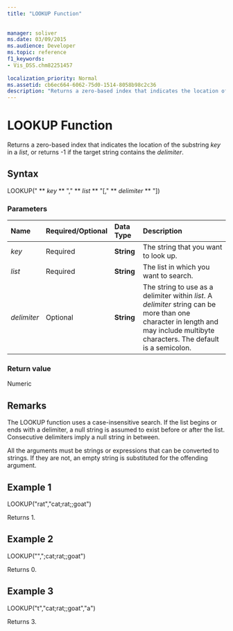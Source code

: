```yaml
---
title: "LOOKUP Function"
 
 
manager: soliver
ms.date: 03/09/2015
ms.audience: Developer
ms.topic: reference
f1_keywords:
- Vis_DSS.chm82251457
 
localization_priority: Normal
ms.assetid: cb6ec664-6062-75d0-1514-8058b98c2c36
description: "Returns a zero-based index that indicates the location of the substring key in a list, or returns -1 if the target string contains the delimiter."
---
```


# LOOKUP Function

Returns a zero-based index that indicates the location of the substring  _key_ in a  _list_, or returns -1 if the target string contains the  _delimiter_.
  
## Syntax

LOOKUP(" ** *key* ** "," ** *list* ** "[," ** *delimiter* ** "]) 
  
### Parameters

|**Name**|**Required/Optional**|**Data Type**|**Description**|
|:-----|:-----|:-----|:-----|
| _key_ <br/> |Required  <br/> |**String** <br/> |The string that you want to look up.  <br/> |
| _list_ <br/> |Required  <br/> |**String** <br/> | The list in which you want to search.  <br/> |
| _delimiter_ <br/> |Optional  <br/> |**String** <br/> | The string to use as a delimiter within  _list_. A  _delimiter_ string can be more than one character in length and may include multibyte characters. The default is a semicolon.  <br/> |
   
### Return value

Numeric
  
## Remarks

The LOOKUP function uses a case-insensitive search. If the list begins or ends with a delimiter, a null string is assumed to exist before or after the list. Consecutive delimiters imply a null string in between. 
  
All the arguments must be strings or expressions that can be converted to strings. If they are not, an empty string is substituted for the offending argument. 
  
## Example 1

LOOKUP("rat","cat;rat;;goat")
  
Returns 1.
  
## Example 2

LOOKUP("",";cat;rat;;goat")
  
Returns 0.
  
## Example 3

LOOKUP("t","cat;rat;;goat","a")
  
Returns 3.
  


